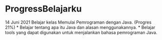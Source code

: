# ProgressBelajarku
14 Juni 2021 Belajar kelas Memulai Pemrograman dengan Java. (Progres 21%)  * Belajar tentang apa itu Java dan alasan menggunakannya.  * Belajar tools yang dapat digunakan untuk menjalankan bahasa pemrograman Java.
